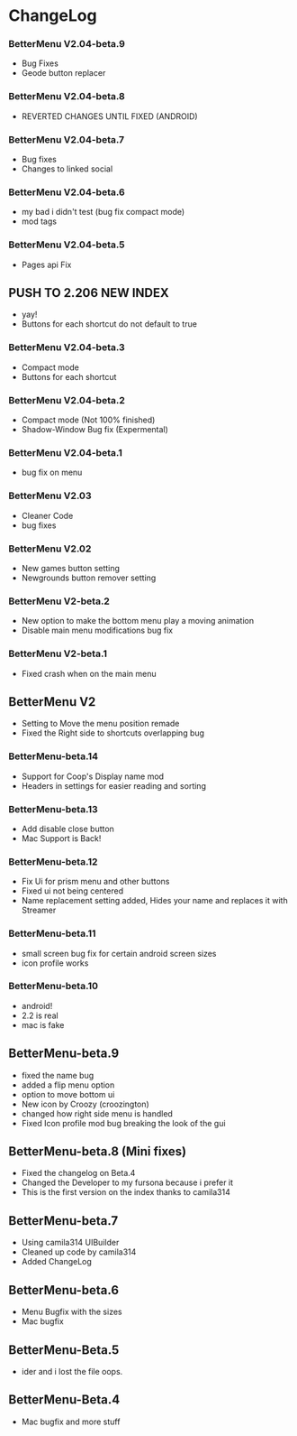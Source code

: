 # ChangeLog
### BetterMenu V2.04-beta.9
* Bug Fixes
* Geode button replacer
### BetterMenu V2.04-beta.8
* REVERTED CHANGES UNTIL FIXED (ANDROID)
### BetterMenu V2.04-beta.7
* Bug fixes
* Changes to linked social
### BetterMenu V2.04-beta.6
* my bad i didn't test (bug fix compact mode)
* mod tags
### BetterMenu V2.04-beta.5
* Pages api Fix
## PUSH TO 2.206 NEW INDEX
* yay!
* Buttons for each shortcut do not default to true
### BetterMenu V2.04-beta.3
* Compact mode 
* Buttons for each shortcut
### BetterMenu V2.04-beta.2
* Compact mode (Not 100% finished)
* Shadow-Window Bug fix (Expermental)
### BetterMenu V2.04-beta.1
* bug fix on menu
### BetterMenu V2.03
* Cleaner Code
* bug fixes
### BetterMenu V2.02
* New games button setting
* Newgrounds button remover setting
### BetterMenu V2-beta.2
* New option to make the bottom menu play a moving animation
* Disable main menu modifications bug fix 
### BetterMenu V2-beta.1
* Fixed crash when on the main menu
## BetterMenu V2
* Setting to Move the menu position remade
* Fixed the Right side to shortcuts overlapping bug
### BetterMenu-beta.14
* Support for Coop's Display name mod
* Headers in settings for easier reading and sorting
### BetterMenu-beta.13
* Add disable close button
* Mac Support is Back!
### BetterMenu-beta.12
* Fix Ui for prism menu and other buttons
* Fixed ui not being centered
* Name replacement setting added, Hides your name and replaces it with Streamer
### BetterMenu-beta.11
* small screen bug fix for certain android screen sizes
* icon profile works
### BetterMenu-beta.10
* android!
* 2.2 is real
* mac is fake
## BetterMenu-beta.9
* fixed the name bug
* added a flip menu option
* option to move bottom ui
* New icon by Croozy (croozington)
* changed how right side menu is handled 
* Fixed Icon profile mod bug breaking the look of the gui
## BetterMenu-beta.8 (Mini fixes)
* Fixed the changelog on Beta.4
* Changed the Developer to my fursona because i prefer it
* This is the first version on the index thanks to camila314
## BetterMenu-beta.7
* Using camila314 UIBuilder
* Cleaned up code by camila314
* Added ChangeLog
## BetterMenu-beta.6
* Menu Bugfix with the sizes
* Mac bugfix
## BetterMenu-Beta.5
* ider and i lost the file oops.
## BetterMenu-Beta.4
* Mac bugfix and more stuff
